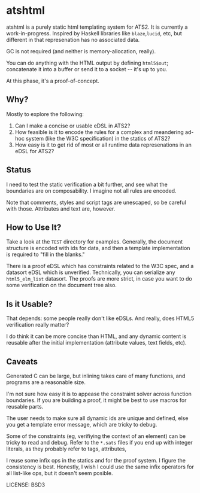 # atshtml

atshtml is a purely static html templating system for ATS2.  It is currently a 
work-in-progress.  Inspired by Haskell libraries like `blaze`,`lucid`, etc, but
different in that represenation has no associated data.

GC is not required (and neither is memory-allocation, really). 

You can do anything with the HTML output by defining `html5$out`; concatenate
it into a buffer or send it to a socket -- it's up to you.

At this phase, it's a proof-of-concept.

## Why?

Mostly to explore the following:

1. Can I make a concise or usable eDSL in ATS2?
2. How feasible is it to encode the rules for a complex and meandering ad-hoc 
   system (like the W3C specification) in the statics of ATS2?
3. How easy is it to get rid of most or all runtime data represenations in an eDSL
   for ATS2?

## Status

I need to test the static verification a bit further, and see what the boundaries
are on composability.  I imagine not all rules are encoded.

Note that comments, styles and script tags are unescaped, so be careful with 
those. Attributes and text are, however.

## How to Use It?

Take a look at the `TEST` directory for examples.  Generally, the document
structure is encoded with ids for data, and then a template implementation
is required to "fill in the blanks."

There is a proof eDSL which has constraints related to the W3C spec, and
a datasort eDSL which is unverified.  Technically, you can serialize any
`html5_elm_list` datasort.  The proofs are more strict, in case you want
to do some verification on the document tree also. 

## Is it Usable?
 
That depends: some people really don't like eDSLs.  And really, does HTML5 verification
really matter?   

I do think it can be more concise than HTML, and any dynamic content is reusable after the 
initial implementation (attribute values, text fields, etc).  

## Caveats

Generated C can be large, but inlining takes care of many functions, and programs are
a reasonable size.

I'm not sure how easy it is to appease the constraint solver across function boundaries.
If you are building a proof, it might be best to use macros for reusable parts.

The user needs to make sure all dynamic ids are unique and defined, else you get
a template error message, which are tricky to debug.

Some of the constraints (eg, verifiying the context of an element) can be tricky to
read and debug.  Refer to the `*.sats` files if you end up with integer literals, as
they probably refer to tags, attributes, 

I reuse some infix ops in the statics and for the proof system.  I figure the consistency
is best.  Honestly, I wish I could use the same infix operators for all list-like ops, but
it doesn't seem posible. 


LICENSE: BSD3

